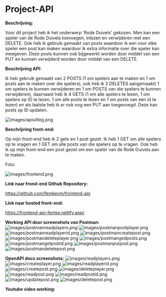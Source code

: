 # Project-API


**Beschrijving:**

Voor dit project heb ik het onderwerp 'Rode Duivels' gekozen. Men kan een speler van de Rode Duivels toevoegen, inlezen en verwijderen met een DELETE. Ook heb ik gebruik gemaakt van posts waardoor ik een voor elke speler een post kan maken waardoor ik extra informatie over die speler kan meegeven. Deze posts kunnen ook bijgewerkt worden door middel van een PUT en kunnen verwijderd worden door middel van een DELETE.



**Beschrijving API:**

Ik heb gebruik gemaakt van 2 POSTS (1 om spelers aan te maken en 1 om posts aan te maken over die spelers), ook heb ik 2 DELETES aangemaakt( 1 om spelers te kunnen verwijderen en 1 om POSTS van die spelers te kunnen verwijderen), daarnaast heb ik 4 GETS (1 om alle spelers te lezen, 1 om spelers op ID te lezen, 1 om alle posts te lezen en 1 om posts van een id te lezen) en als laatste heb ik er ook nog een PUT aan toegevoegd. Deze kan posts op ID updaten.

![images/apiuitleg.png](images/apiuitleg.png)

**Beschrijving front-end:**

Op mijn front-end heb ik 2 gets en 1 post gezet. Ik heb 1 GET om alle spelers op te vragen en 1 GET om alle posts van die spelers op te vragen. Ook heb ik op mijn front-end een post gezet om een speler van de Rode Duivels aan te maken.

Foto:

![images/frontend.png](images/frontend.png)


**Link naar frond-end Github Repository:**

https://github.com/femkevm/frontend-api


**Link naar hosted front-end:**

https://frontend-api-femke.netlify.app/


**Werking API door screenshots van Postman:**
![images/postmanreadplayers.png](images/postmanreadplayers.png)
![images/postmanpostplayer.png](images/postmanpostplayer.png)
![images/postmanreadplayerid.png](images/postmanreadplayerid.png)
![images/postmancreatepost.png](images/postmancreatepost.png)
![images/postmandeleteplayer.png](images/postmandeleteplayer.png)
![images/postmangedposts.png](images/postmangetposts.png)
![images/postmangetpostid.png](images/postmangetpostid.png)
![images/postmanputpost.png](images/postmanputpost.png)
![images/postmandeletepost.png](images/postmandeletepost.png)


**OpenAPI docs screenshots:**
![images/readplayers.png](images/readplayers.png)
![images/createplayer.png](images/createplayer.png)
![images/readplayerid.png](images/readplayerid.png)
![images/createpost.png](images/createpost.png)
![images/deleteplayer.png](images/deleteplayer.png)
![images/readpost.png](images/readpost.png)
![images/readpostid.png](images/readpostid.png)
![images/updatepost.png](images/updatepost.png)
![images/deletepost.png](images/deletepost.png)




**Youtube video werking:**


